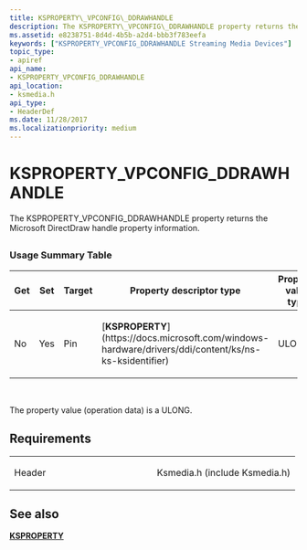 ```yaml
---
title: KSPROPERTY\_VPCONFIG\_DDRAWHANDLE
description: The KSPROPERTY\_VPCONFIG\_DDRAWHANDLE property returns the Microsoft DirectDraw handle property information.
ms.assetid: e8238751-8d4d-4b5b-a2d4-bbb3f783eefa
keywords: ["KSPROPERTY_VPCONFIG_DDRAWHANDLE Streaming Media Devices"]
topic_type:
- apiref
api_name:
- KSPROPERTY_VPCONFIG_DDRAWHANDLE
api_location:
- ksmedia.h
api_type:
- HeaderDef
ms.date: 11/28/2017
ms.localizationpriority: medium
---
```


# KSPROPERTY\_VPCONFIG\_DDRAWHANDLE


The KSPROPERTY\_VPCONFIG\_DDRAWHANDLE property returns the Microsoft DirectDraw handle property information.

## <span id="ddk_ksproperty_vpconfig_ddrawhandle_ks"></span><span id="DDK_KSPROPERTY_VPCONFIG_DDRAWHANDLE_KS"></span>


### Usage Summary Table

<table>
<colgroup>
<col width="20%" />
<col width="20%" />
<col width="20%" />
<col width="20%" />
<col width="20%" />
</colgroup>
<thead>
<tr class="header">
<th>Get</th>
<th>Set</th>
<th>Target</th>
<th>Property descriptor type</th>
<th>Property value type</th>
</tr>
</thead>
<tbody>
<tr class="odd">
<td><p>No</p></td>
<td><p>Yes</p></td>
<td><p>Pin</p></td>
<td><p>[<strong>KSPROPERTY</strong>](https://docs.microsoft.com/windows-hardware/drivers/ddi/content/ks/ns-ks-ksidentifier)</p></td>
<td><p>ULONG</p></td>
</tr>
</tbody>
</table>

 

The property value (operation data) is a ULONG.

Requirements
------------

<table>
<colgroup>
<col width="50%" />
<col width="50%" />
</colgroup>
<tbody>
<tr class="odd">
<td><p>Header</p></td>
<td>Ksmedia.h (include Ksmedia.h)</td>
</tr>
</tbody>
</table>

## See also


[**KSPROPERTY**](https://docs.microsoft.com/windows-hardware/drivers/ddi/content/ks/ns-ks-ksidentifier)

 

 






